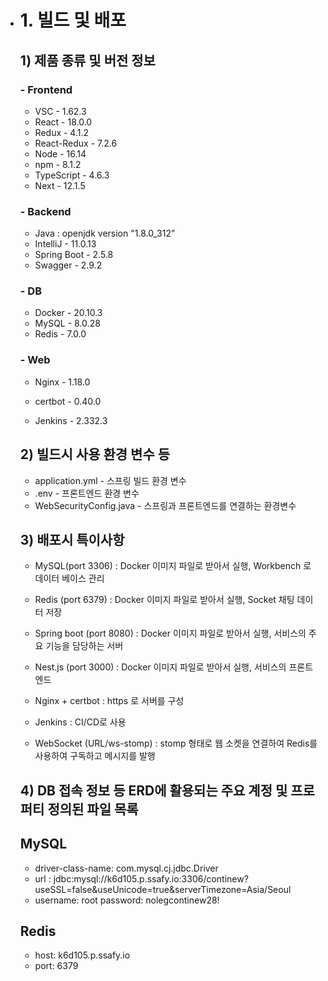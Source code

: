 - # 1. 빌드 및 배포

  ## 1) 제품 종류 및 버전 정보

  ### - Frontend

  - VSC - 1.62.3
  - React - 18.0.0
  - Redux - 4.1.2
  - React-Redux - 7.2.6
  - Node - 16.14
  - npm - 8.1.2
  - TypeScript - 4.6.3
  - Next - 12.1.5

  ### - Backend

  - Java : openjdk version "1.8.0_312”
  - IntelliJ - 11.0.13
  - Spring Boot - 2.5.8
  - Swagger - 2.9.2

  ### - DB

  - Docker - 20.10.3
  - MySQL - 8.0.28
  - Redis - 7.0.0

  ### - Web

  - Nginx - 1.18.0

  - certbot - 0.40.0

  - Jenkins - 2.332.3

  ## 2) 빌드시 사용 환경 변수 등

  - application.yml - 스프링 빌드 환경 변수
  - .env - 프론트엔드 환경 변수
  - WebSecurityConfig.java - 스프링과 프론트엔드를 연결하는 환경변수

  ## 3) 배포시 특이사항

  - MySQL(port 3306) : Docker 이미지 파일로 받아서 실행, Workbench 로 데이터 베이스 관리

  - Redis (port 6379) : Docker 이미지 파일로 받아서 실행, Socket 채팅 데이터 저장

  - Spring boot (port 8080) : Docker 이미지 파일로 받아서 실행, 서비스의 주요 기능을 담당하는 서버

  - Nest.js (port 3000) : Docker 이미지 파일로 받아서 실행, 서비스의 프론트 엔드

  - Nginx + certbot : https 로 서버를 구성

  - Jenkins : CI/CD로 사용

  - WebSocket (URL/ws-stomp) : stomp 형태로 웹 소켓을 연결하여 Redis를 사용하여 구독하고 메시지를 발행

  ## 4) DB 접속 정보 등 ERD에 활용되는 주요 계정 및 프로퍼티 정의된 파일 목록

  ## MySQL

  - driver-class-name: com.mysql.cj.jdbc.Driver
  - url : jdbc:mysql://k6d105.p.ssafy.io:3306/continew?useSSL=false&useUnicode=true&serverTimezone=Asia/Seoul
  - username: root
    password: nolegcontinew28!

  ## Redis

  - host: k6d105.p.ssafy.io
  - port: 6379
